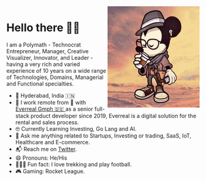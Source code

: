 <img align="right" src="https://github.com/iraycd/iraycd/blob/master/profile.gif" alt="Illustration of me" width=240px height=265px/>

# Hello there 👋🏽

I am a Polymath - Technocrat Entrepreneur, Manager, Creative Visualizer, Innovator, and Leader - having a very rich and varied experience of 10 years on a wide range of Technologies, Domains, Managerial and Functional specialties.

- 📍 Hyderabad, India 🇮🇳
- 📱 I work remote from 🏡  with [Everreal Gmph 🇩🇪  ](https://www.everreal.co/)  as a senior full-stack product developer since 2019, Everreal is a digital solution for the rental and sales process.
- 🤓 Currently Learning Investing, Go Lang and AI.
- 💬 Ask me anything related to Startups, Investing or trading, SaaS, IoT, Healthcare and E-commerce.
- 📬 Reach me on [Twitter](https://twitter.com/iraycd).
- 😄 Pronouns: He/His
- 🚴🏽‍♀️ Fun fact: I love trekking and play football.
- 🎮 Gaming: Rocket League.
